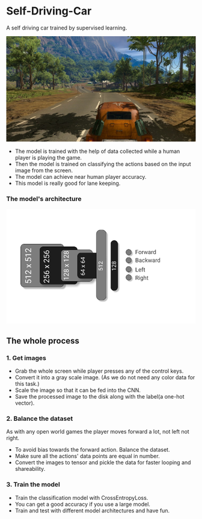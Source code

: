 # Self-Driving-Car
A self driving car trained by supervised learning.<br>


![The full image screenshot](./screenshots/img.jpg)
- The model is trained with the help of data collected while a human player is playing the game.<br>
- Then the model is trained on classifying the actions based on the input image from the screen.<br>
- The model can achieve near human player accuracy.<br>
- This model is really good for lane keeping.<br>

### The model's architecture
![The model architecture](./screenshots/architecture.png)

## The whole process
### 1. Get images
- Grab the whole screen while player presses any of the control keys.
- Convert it into a gray scale image. (As we do not need any color data for this task.)
- Scale the image so that it can be fed into the CNN.
- Save the processed image to the disk along with the label(a one-hot vector).

### 2. Balance the dataset
As with any open world games the player moves forward a lot, not left not right. 
- To avoid bias towards the forward action. Balance the dataset. 
- Make sure all the actions' data points are equal in number.
- Convert the images to tensor and pickle the data for faster looping and shareability.

### 3. Train the model
- Train the classification model with CrossEntropyLoss.
- You can get a good accuracy if you use a large model.
- Train and test with different model architectures and have fun.
